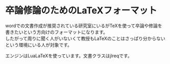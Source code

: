 # 卒論修論のためのLaTeXフォーマット  

wordでの文書作成が推奨されている研究室にいるがTeXを使って卒論や修論を書きたいという方向けのフォーマットになります。  
したがって周りに聞く人がいないくて教授もLaTeXのことはさっぱり分からないという環境にいる人が対象です。  

エンジンはLuaLaTeXを使っています。文書クラスはjlreqです。  
